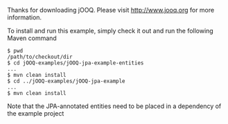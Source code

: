 Thanks for downloading jOOQ.
Please visit http://www.jooq.org for more information.

To install and run this example, simply check it out and run the following Maven command

```
$ pwd
/path/to/checkout/dir
$ cd jOOQ-examples/jOOQ-jpa-example-entities
...
$ mvn clean install
$ cd ../jOOQ-examples/jOOQ-jpa-example
...
$ mvn clean install

```

Note that the JPA-annotated entities need to be placed in a dependency of the example project
